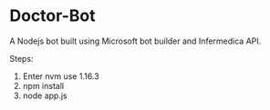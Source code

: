 # Doctor-Bot

A Nodejs bot built using Microsoft bot builder and Infermedica API.

Steps:

1) Enter nvm use 1.16.3
2) npm install
3) node app.js
